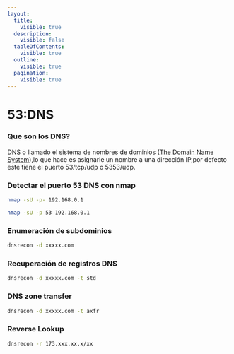 ```yaml
---
layout:
  title:
    visible: true
  description:
    visible: false
  tableOfContents:
    visible: true
  outline:
    visible: true
  pagination:
    visible: true
---
```


# 53:DNS

### Que son los DNS?

[DNS](../networks/dns.md) o llamado el sistema de nombres de dominios ([The Domain Name System](https://www.cloudflare.com/learning/dns/what-is-dns/)),lo que hace es asignarle un nombre a una dirección IP,por defecto este tiene el puerto 53/tcp/udp o 5353/udp.

### Detectar el puerto 53 DNS con nmap

```bash
nmap -sU -p- 192.168.0.1
```

```bash
nmap -sU -p 53 192.168.0.1
```

### Enumeración de subdominios

```bash
dnsrecon -d xxxxx.com
```

### Recuperación de registros DNS

```bash
dnsrecon -d xxxxx.com -t std
```

### DNS zone transfer

```bash
dnsrecon -d xxxxx.com -t axfr
```

### Reverse Lookup

```bash
dnsrecon -r 173.xxx.xx.x/xx
```

